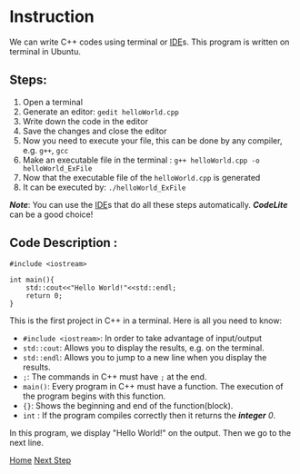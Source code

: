 # Instruction

We can write C++ codes using terminal or [IDE][ref_ide]s. This program is written on terminal in Ubuntu.

## Steps:

1. Open a terminal
2. Generate an editor: `gedit helloWorld.cpp`
3. Write down the code in the editor
4. Save the changes and close the editor
5. Now you need to execute your file, this can be done by any compiler, e.g. `g++`, `gcc`
6. Make an executable file in the terminal : `g++ helloWorld.cpp -o helloWorld_ExFile`
7. Now that the executable file of the `helloWorld.cpp` is generated
8. It can be executed by:  `./helloWorld_ExFile`

__*Note*__: You can use the [IDE][ref_ide]s that do all these steps automatically. ***CodeLite*** can be a good choice!


## Code Description : 
```
#include <iostream>

int main(){
    std::cout<<"Hello World!"<<std::endl;
    return 0;
}
```
This is the first project in C++ in a terminal. Here is all you need to know:


* `#include <iostream>`: In order to take advantage of input/output
* `std::cout`: Allows you to display the results, e.g. on the terminal.
* `std::endl`: Allows you to jump to a new line when you display the results.
* `;`: The commands in C++ must have `;` at the end.
* `main()`: Every program in C++ must have a  function. The execution of the program begins with this function. 
* `{}`: Shows the beginning and end of the function(block).
* `int` : If the program compiles correctly then it returns the ***integer*** *0*.

In this program, we display "Hello World!" on the output. Then we go to the next line.

[Home](https://github.com/Mahdi-Javadi/Learn-cPlusPlus-efficiently)            [Next Step](https://github.com/Mahdi-Javadi/Learn-cPlusPlus-efficiently/tree/master/Day2)

[ref_ide]: https://hackr.io/blog/cpp-ide
